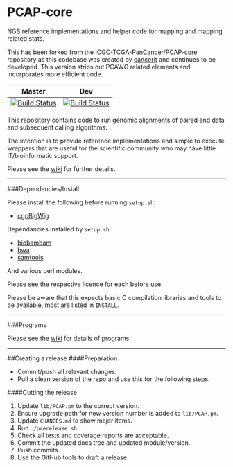 PCAP-core
==============

NGS reference implementations and helper code for mapping and mapping related stats.

This has been forked from the [ICGC-TCGA-PanCancer/PCAP-core](https://github.com/ICGC-TCGA-PanCancer/PCAP-core)
repository as this codebase was created by [cancerit](https://github.com/cancerit) and continues to be developed.
This version strips out PCAWG related elements and incorporates more efficient code.

| Master | Dev |
|---|---|
| [![Build Status](https://travis-ci.org/cancerit/PCAP-core.svg?branch=master)](https://travis-ci.org/cancerit/PCAP-core) |  [![Build Status](https://travis-ci.org/cancerit/PCAP-core.svg?branch=dev)](https://travis-ci.org/cancerit/PCAP-core) |

This repository contains code to run genomic alignments of paired end data
and subsequent calling algorithms.

The intention is to provide reference implementations and simple to execute wrappers
that are useful for the scientific community who may have little IT/bioinformatic support.

Please see the [wiki](https://github.com/cancerit/PCAP-core/wiki) for further details.

---

###Dependencies/Install

Please install the following before running `setup.sh`:

* [cgpBigWig](https://github.com/cancerit/cgpBigWig/releases)

Dependancies installed by `setup.sh`:

* [biobambam](https://github.com/gt1/biobambam)
* [bwa](https://github.com/lh3/bwa)
* [samtools](https://github.com/samtools/samtools)

And various perl modules.

Please see the respective licence for each before use.

Please be aware that this expects basic C compilation libraries and tools to be available, most are listed in `INSTALL`.

---

###Programs

Please see the [wiki](https://github.com/cancerit/PCAP-core/wiki) for details of programs.

---

##Creating a release
####Preparation
* Commit/push all relevant changes.
* Pull a clean version of the repo and use this for the following steps.

####Cutting the release
1. Update `lib/PCAP.pm` to the correct version.
2. Ensure upgrade path for new version number is added to `lib/PCAP.pm`.
3. Update `CHANGES.md` to show major items.
4. Run `./prerelease.sh`
5. Check all tests and coverage reports are acceptable.
6. Commit the updated docs tree and updated module/version.
7. Push commits.
8. Use the GitHub tools to draft a release.
